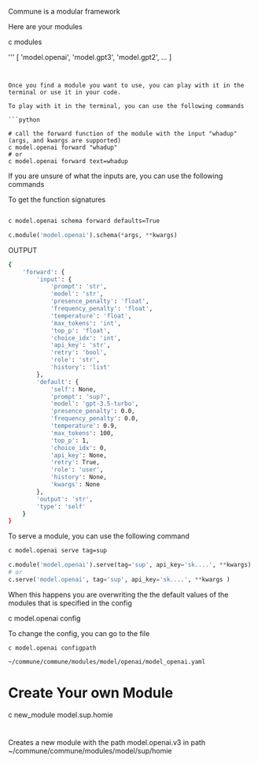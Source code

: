 
Commune is a modular framework

Here are your modules 

c modules
    
'''
[
    'model.openai',
    'model.gpt3',
    'model.gpt2',
    ...
]
```


Once you find a module you want to use, you can play with it in the terminal or use it in your code.

To play with it in the terminal, you can use the following commands

```python

# call the forward function of the module with the input "whadup" (args, and kwargs are supported)
c model.openai forward "whadup" 
# or 
c model.openai forward text=whadup

```


If you are unsure of what the inputs are, you can use the following commands

To get the function signatures

```bash

c model.openai schema forward defaults=True

```




```python
c.module('model.openai').schema(*args, **kwargs)
```

OUTPUT
```bash
{
    'forward': {
        'input': {
            'prompt': 'str',
            'model': 'str',
            'presence_penalty': 'float',
            'frequency_penalty': 'float',
            'temperature': 'float',
            'max_tokens': 'int',
            'top_p': 'float',
            'choice_idx': 'int',
            'api_key': 'str',
            'retry': 'bool',
            'role': 'str',
            'history': 'list'
        },
        'default': {
            'self': None,
            'prompt': 'sup?',
            'model': 'gpt-3.5-turbo',
            'presence_penalty': 0.0,
            'frequency_penalty': 0.0,
            'temperature': 0.9,
            'max_tokens': 100,
            'top_p': 1,
            'choice_idx': 0,
            'api_key': None,
            'retry': True,
            'role': 'user',
            'history': None,
            'kwargs': None
        },
        'output': 'str',
        'type': 'self'
    }
}

```



To serve a module, you can use the following command

```bash
c model.openai serve tag=sup
```

```python
c.module('model.openai').serve(tag='sup', api_key='sk....', **kwargs)
# or 
c.serve('model.openai', tag='sup', api_key='sk....', **kwargs )
```


When this happens you are overwriting the the default values of the modules that is specified in the config

c model.openai config

To change the config, you can go to the file

 
```
c model.openai configpath
```

```
~/commune/commune/modules/model/openai/model_openai.yaml
```


# Create Your own Module

c new_module model.sup.homie

# 

Creates a new module with the path model.openai.v3 in path ~/commune/commune/modules/model/sup/homie



```

```

```

